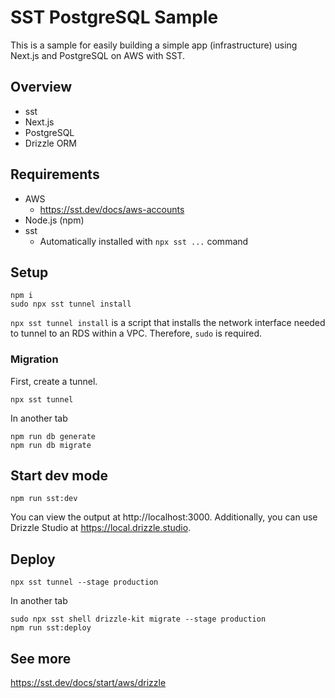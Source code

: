 # SST PostgreSQL Sample

This is a sample for easily building a simple app (infrastructure) using Next.js and PostgreSQL on AWS with SST.

## Overview

- sst
- Next.js
- PostgreSQL
- Drizzle ORM

## Requirements

- AWS
  - https://sst.dev/docs/aws-accounts
- Node.js (npm)
- sst
  - Automatically installed with `npx sst ...` command

## Setup

```
npm i
sudo npx sst tunnel install
```

`npx sst tunnel install` is a script that installs the network interface needed to tunnel to an RDS within a VPC. Therefore, `sudo` is required.

### Migration

First, create a tunnel.
```
npx sst tunnel
```

In another tab

```
npm run db generate
npm run db migrate
```

## Start dev mode

```
npm run sst:dev
```

You can view the output at http://localhost:3000.
Additionally, you can use Drizzle Studio at https://local.drizzle.studio.

## Deploy

```
npx sst tunnel --stage production
```

In another tab

```
sudo npx sst shell drizzle-kit migrate --stage production
npm run sst:deploy
```

## See more

https://sst.dev/docs/start/aws/drizzle
